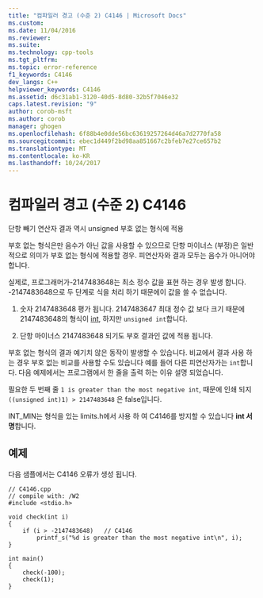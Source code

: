 ```yaml
---
title: "컴파일러 경고 (수준 2) C4146 | Microsoft Docs"
ms.custom: 
ms.date: 11/04/2016
ms.reviewer: 
ms.suite: 
ms.technology: cpp-tools
ms.tgt_pltfrm: 
ms.topic: error-reference
f1_keywords: C4146
dev_langs: C++
helpviewer_keywords: C4146
ms.assetid: d6c31ab1-3120-40d5-8d80-32b5f7046e32
caps.latest.revision: "9"
author: corob-msft
ms.author: corob
manager: ghogen
ms.openlocfilehash: 6f88b4e0dde56bc63619257264d46a7d2770fa58
ms.sourcegitcommit: ebec1d449f2bd98aa851667c2bfeb7e27ce657b2
ms.translationtype: MT
ms.contentlocale: ko-KR
ms.lasthandoff: 10/24/2017
---
```

# <a name="compiler-warning-level-2-c4146"></a>컴파일러 경고 (수준 2) C4146
단항 빼기 연산자 결과 역시 unsigned 부호 없는 형식에 적용  
  
 부호 없는 형식은만 음수가 아닌 값을 사용할 수 있으므로 단항 마이너스 (부정)은 일반적으로 의미가 부호 없는 형식에 적용할 경우. 피연산자와 결과 모두는 음수가 아니어야 합니다.  
  
 실제로, 프로그래머가-2147483648는 최소 정수 값을 표현 하는 경우 발생 합니다. -2147483648으로 두 단계로 식을 처리 하기 때문에이 값을 쓸 수 없습니다.  
  
1.  숫자 2147483648 평가 됩니다. 2147483647 최대 정수 값 보다 크기 때문에 2147483648의 형식이 [int](../../c-language/integer-types.md), 하지만 `unsigned int`합니다.  
  
2.  단항 마이너스 2147483648 되기도 부호 결과인 값에 적용 됩니다.  
  
 부호 없는 형식의 결과 예기치 않은 동작이 발생할 수 있습니다. 비교에서 결과 사용 하는 경우 부호 없는 비교를 사용할 수도 있습니다 예를 들어 다른 피연산자가는 `int`합니다. 다음 예제에서는 프로그램에서 한 줄을 출력 하는 이유 설명 되었습니다.  
  
 필요한 두 번째 줄 `1 is greater than the most negative int`, 때문에 인쇄 되지 `((unsigned int)1) > 2147483648` 은 false입니다.  
  
 INT_MIN는 형식을 있는 limits.h에서 사용 하 여 C4146를 방지할 수 있습니다 **int 서명**합니다.  
  
## <a name="example"></a>예제  
 다음 샘플에서는 C4146 오류가 생성 됩니다.  
  
```  
// C4146.cpp  
// compile with: /W2  
#include <stdio.h>  
  
void check(int i)   
{  
    if (i > -2147483648)   // C4146  
        printf_s("%d is greater than the most negative int\n", i);  
}  
  
int main()   
{  
    check(-100);  
    check(1);  
}  
```